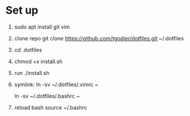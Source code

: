 # Set up 

1. sudo apt install git vim 
2. clone repo 
    git clone https://github.com/tgodier/dotfiles.git ~/.dotfiles 
3. cd .dotfiles
4. chmod +x install.sh
5. run ./install.sh
3. symlink: 
    ln -sv ~/.dotfiles/.vimrc ~

    ln -sv ~/.dotfiles/.bashrc ~

4. reload bash
    source ~/.bashrc

